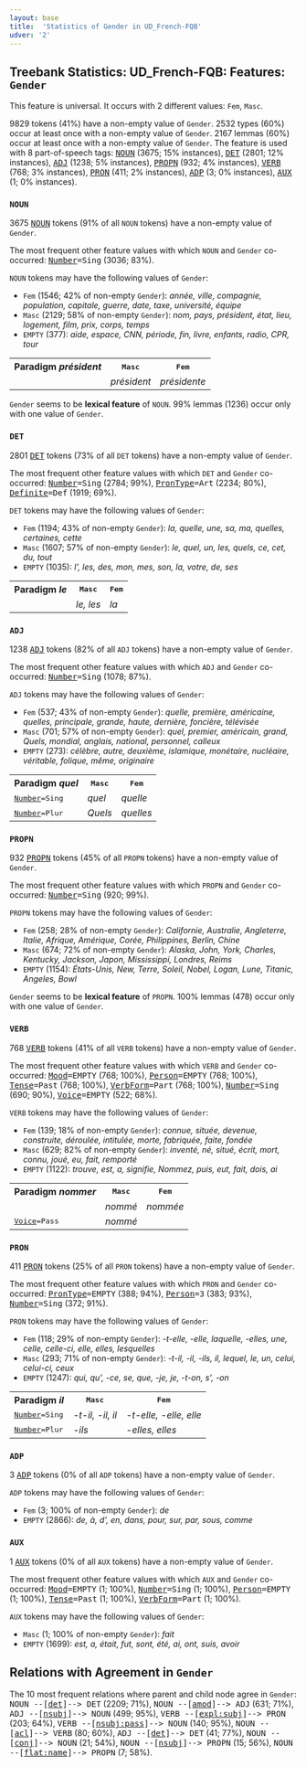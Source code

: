 ```yaml
---
layout: base
title:  'Statistics of Gender in UD_French-FQB'
udver: '2'
---
```


## Treebank Statistics: UD_French-FQB: Features: `Gender`

This feature is universal.
It occurs with 2 different values: `Fem`, `Masc`.

9829 tokens (41%) have a non-empty value of `Gender`.
2532 types (60%) occur at least once with a non-empty value of `Gender`.
2167 lemmas (60%) occur at least once with a non-empty value of `Gender`.
The feature is used with 8 part-of-speech tags: <tt><a href="fr_fqb-pos-NOUN.html">NOUN</a></tt> (3675; 15% instances), <tt><a href="fr_fqb-pos-DET.html">DET</a></tt> (2801; 12% instances), <tt><a href="fr_fqb-pos-ADJ.html">ADJ</a></tt> (1238; 5% instances), <tt><a href="fr_fqb-pos-PROPN.html">PROPN</a></tt> (932; 4% instances), <tt><a href="fr_fqb-pos-VERB.html">VERB</a></tt> (768; 3% instances), <tt><a href="fr_fqb-pos-PRON.html">PRON</a></tt> (411; 2% instances), <tt><a href="fr_fqb-pos-ADP.html">ADP</a></tt> (3; 0% instances), <tt><a href="fr_fqb-pos-AUX.html">AUX</a></tt> (1; 0% instances).

### `NOUN`

3675 <tt><a href="fr_fqb-pos-NOUN.html">NOUN</a></tt> tokens (91% of all `NOUN` tokens) have a non-empty value of `Gender`.

The most frequent other feature values with which `NOUN` and `Gender` co-occurred: <tt><a href="fr_fqb-feat-Number.html">Number</a></tt><tt>=Sing</tt> (3036; 83%).

`NOUN` tokens may have the following values of `Gender`:

* `Fem` (1546; 42% of non-empty `Gender`): <em>année, ville, compagnie, population, capitale, guerre, date, taxe, université, équipe</em>
* `Masc` (2129; 58% of non-empty `Gender`): <em>nom, pays, président, état, lieu, logement, film, prix, corps, temps</em>
* `EMPTY` (377): <em>aide, espace, CNN, période, fin, livre, enfants, radio, CPR, tour</em>

<table>
  <tr><th>Paradigm <i>président</i></th><th><tt>Masc</tt></th><th><tt>Fem</tt></th></tr>
  <tr><td><tt></tt></td><td><em>président</em></td><td><em>présidente</em></td></tr>
</table>

`Gender` seems to be **lexical feature** of `NOUN`. 99% lemmas (1236) occur only with one value of `Gender`.

### `DET`

2801 <tt><a href="fr_fqb-pos-DET.html">DET</a></tt> tokens (73% of all `DET` tokens) have a non-empty value of `Gender`.

The most frequent other feature values with which `DET` and `Gender` co-occurred: <tt><a href="fr_fqb-feat-Number.html">Number</a></tt><tt>=Sing</tt> (2784; 99%), <tt><a href="fr_fqb-feat-PronType.html">PronType</a></tt><tt>=Art</tt> (2234; 80%), <tt><a href="fr_fqb-feat-Definite.html">Definite</a></tt><tt>=Def</tt> (1919; 69%).

`DET` tokens may have the following values of `Gender`:

* `Fem` (1194; 43% of non-empty `Gender`): <em>la, quelle, une, sa, ma, quelles, certaines, cette</em>
* `Masc` (1607; 57% of non-empty `Gender`): <em>le, quel, un, les, quels, ce, cet, du, tout</em>
* `EMPTY` (1035): <em>l', les, des, mon, mes, son, la, votre, de, ses</em>

<table>
  <tr><th>Paradigm <i>le</i></th><th><tt>Masc</tt></th><th><tt>Fem</tt></th></tr>
  <tr><td><tt></tt></td><td><em>le, les</em></td><td><em>la</em></td></tr>
</table>

### `ADJ`

1238 <tt><a href="fr_fqb-pos-ADJ.html">ADJ</a></tt> tokens (82% of all `ADJ` tokens) have a non-empty value of `Gender`.

The most frequent other feature values with which `ADJ` and `Gender` co-occurred: <tt><a href="fr_fqb-feat-Number.html">Number</a></tt><tt>=Sing</tt> (1078; 87%).

`ADJ` tokens may have the following values of `Gender`:

* `Fem` (537; 43% of non-empty `Gender`): <em>quelle, première, américaine, quelles, principale, grande, haute, dernière, foncière, télévisée</em>
* `Masc` (701; 57% of non-empty `Gender`): <em>quel, premier, américain, grand, Quels, mondial, anglais, national, personnel, calleux</em>
* `EMPTY` (273): <em>célèbre, autre, deuxième, islamique, monétaire, nucléaire, véritable, folique, même, originaire</em>

<table>
  <tr><th>Paradigm <i>quel</i></th><th><tt>Masc</tt></th><th><tt>Fem</tt></th></tr>
  <tr><td><tt><tt><a href="fr_fqb-feat-Number.html">Number</a></tt><tt>=Sing</tt></tt></td><td><em>quel</em></td><td><em>quelle</em></td></tr>
  <tr><td><tt><tt><a href="fr_fqb-feat-Number.html">Number</a></tt><tt>=Plur</tt></tt></td><td><em>Quels</em></td><td><em>quelles</em></td></tr>
</table>

### `PROPN`

932 <tt><a href="fr_fqb-pos-PROPN.html">PROPN</a></tt> tokens (45% of all `PROPN` tokens) have a non-empty value of `Gender`.

The most frequent other feature values with which `PROPN` and `Gender` co-occurred: <tt><a href="fr_fqb-feat-Number.html">Number</a></tt><tt>=Sing</tt> (920; 99%).

`PROPN` tokens may have the following values of `Gender`:

* `Fem` (258; 28% of non-empty `Gender`): <em>Californie, Australie, Angleterre, Italie, Afrique, Amérique, Corée, Philippines, Berlin, Chine</em>
* `Masc` (674; 72% of non-empty `Gender`): <em>Alaska, John, York, Charles, Kentucky, Jackson, Japon, Mississippi, Londres, Reims</em>
* `EMPTY` (1154): <em>États-Unis, New, Terre, Soleil, Nobel, Logan, Lune, Titanic, Angeles, Bowl</em>

`Gender` seems to be **lexical feature** of `PROPN`. 100% lemmas (478) occur only with one value of `Gender`.

### `VERB`

768 <tt><a href="fr_fqb-pos-VERB.html">VERB</a></tt> tokens (41% of all `VERB` tokens) have a non-empty value of `Gender`.

The most frequent other feature values with which `VERB` and `Gender` co-occurred: <tt><a href="fr_fqb-feat-Mood.html">Mood</a></tt><tt>=EMPTY</tt> (768; 100%), <tt><a href="fr_fqb-feat-Person.html">Person</a></tt><tt>=EMPTY</tt> (768; 100%), <tt><a href="fr_fqb-feat-Tense.html">Tense</a></tt><tt>=Past</tt> (768; 100%), <tt><a href="fr_fqb-feat-VerbForm.html">VerbForm</a></tt><tt>=Part</tt> (768; 100%), <tt><a href="fr_fqb-feat-Number.html">Number</a></tt><tt>=Sing</tt> (690; 90%), <tt><a href="fr_fqb-feat-Voice.html">Voice</a></tt><tt>=EMPTY</tt> (522; 68%).

`VERB` tokens may have the following values of `Gender`:

* `Fem` (139; 18% of non-empty `Gender`): <em>connue, située, devenue, construite, déroulée, intitulée, morte, fabriquée, faite, fondée</em>
* `Masc` (629; 82% of non-empty `Gender`): <em>inventé, né, situé, écrit, mort, connu, joué, eu, fait, remporté</em>
* `EMPTY` (1122): <em>trouve, est, a, signifie, Nommez, puis, eut, fait, dois, ai</em>

<table>
  <tr><th>Paradigm <i>nommer</i></th><th><tt>Masc</tt></th><th><tt>Fem</tt></th></tr>
  <tr><td><tt></tt></td><td><em>nommé</em></td><td><em>nommée</em></td></tr>
  <tr><td><tt><tt><a href="fr_fqb-feat-Voice.html">Voice</a></tt><tt>=Pass</tt></tt></td><td><em>nommé</em></td><td></td></tr>
</table>

### `PRON`

411 <tt><a href="fr_fqb-pos-PRON.html">PRON</a></tt> tokens (25% of all `PRON` tokens) have a non-empty value of `Gender`.

The most frequent other feature values with which `PRON` and `Gender` co-occurred: <tt><a href="fr_fqb-feat-PronType.html">PronType</a></tt><tt>=EMPTY</tt> (388; 94%), <tt><a href="fr_fqb-feat-Person.html">Person</a></tt><tt>=3</tt> (383; 93%), <tt><a href="fr_fqb-feat-Number.html">Number</a></tt><tt>=Sing</tt> (372; 91%).

`PRON` tokens may have the following values of `Gender`:

* `Fem` (118; 29% of non-empty `Gender`): <em>-t-elle, -elle, laquelle, -elles, une, celle, celle-ci, elle, elles, lesquelles</em>
* `Masc` (293; 71% of non-empty `Gender`): <em>-t-il, -il, -ils, il, lequel, le, un, celui, celui-ci, ceux</em>
* `EMPTY` (1247): <em>qui, qu', -ce, se, que, -je, je, -t-on, s', -on</em>

<table>
  <tr><th>Paradigm <i>il</i></th><th><tt>Masc</tt></th><th><tt>Fem</tt></th></tr>
  <tr><td><tt><tt><a href="fr_fqb-feat-Number.html">Number</a></tt><tt>=Sing</tt></tt></td><td><em>-t-il, -il, il</em></td><td><em>-t-elle, -elle, elle</em></td></tr>
  <tr><td><tt><tt><a href="fr_fqb-feat-Number.html">Number</a></tt><tt>=Plur</tt></tt></td><td><em>-ils</em></td><td><em>-elles, elles</em></td></tr>
</table>

### `ADP`

3 <tt><a href="fr_fqb-pos-ADP.html">ADP</a></tt> tokens (0% of all `ADP` tokens) have a non-empty value of `Gender`.

`ADP` tokens may have the following values of `Gender`:

* `Fem` (3; 100% of non-empty `Gender`): <em>de</em>
* `EMPTY` (2866): <em>de, à, d', en, dans, pour, sur, par, sous, comme</em>

### `AUX`

1 <tt><a href="fr_fqb-pos-AUX.html">AUX</a></tt> tokens (0% of all `AUX` tokens) have a non-empty value of `Gender`.

The most frequent other feature values with which `AUX` and `Gender` co-occurred: <tt><a href="fr_fqb-feat-Mood.html">Mood</a></tt><tt>=EMPTY</tt> (1; 100%), <tt><a href="fr_fqb-feat-Number.html">Number</a></tt><tt>=Sing</tt> (1; 100%), <tt><a href="fr_fqb-feat-Person.html">Person</a></tt><tt>=EMPTY</tt> (1; 100%), <tt><a href="fr_fqb-feat-Tense.html">Tense</a></tt><tt>=Past</tt> (1; 100%), <tt><a href="fr_fqb-feat-VerbForm.html">VerbForm</a></tt><tt>=Part</tt> (1; 100%).

`AUX` tokens may have the following values of `Gender`:

* `Masc` (1; 100% of non-empty `Gender`): <em>fait</em>
* `EMPTY` (1699): <em>est, a, était, fut, sont, été, ai, ont, suis, avoir</em>

## Relations with Agreement in `Gender`

The 10 most frequent relations where parent and child node agree in `Gender`:
<tt>NOUN --[<tt><a href="fr_fqb-dep-det.html">det</a></tt>]--> DET</tt> (2209; 71%),
<tt>NOUN --[<tt><a href="fr_fqb-dep-amod.html">amod</a></tt>]--> ADJ</tt> (631; 71%),
<tt>ADJ --[<tt><a href="fr_fqb-dep-nsubj.html">nsubj</a></tt>]--> NOUN</tt> (499; 95%),
<tt>VERB --[<tt><a href="fr_fqb-dep-expl-subj.html">expl:subj</a></tt>]--> PRON</tt> (203; 64%),
<tt>VERB --[<tt><a href="fr_fqb-dep-nsubj-pass.html">nsubj:pass</a></tt>]--> NOUN</tt> (140; 95%),
<tt>NOUN --[<tt><a href="fr_fqb-dep-acl.html">acl</a></tt>]--> VERB</tt> (80; 60%),
<tt>ADJ --[<tt><a href="fr_fqb-dep-det.html">det</a></tt>]--> DET</tt> (41; 77%),
<tt>NOUN --[<tt><a href="fr_fqb-dep-conj.html">conj</a></tt>]--> NOUN</tt> (21; 54%),
<tt>NOUN --[<tt><a href="fr_fqb-dep-nsubj.html">nsubj</a></tt>]--> PROPN</tt> (15; 56%),
<tt>NOUN --[<tt><a href="fr_fqb-dep-flat-name.html">flat:name</a></tt>]--> PROPN</tt> (7; 58%).

